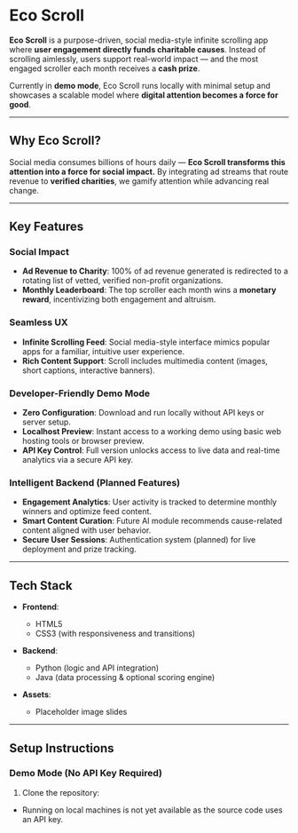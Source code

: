 # Eco Scroll

**Eco Scroll** is a purpose-driven, social media-style infinite scrolling app where **user engagement directly funds charitable causes**. Instead of scrolling aimlessly, users support real-world impact — and the most engaged scroller each month receives a **cash prize**.

Currently in **demo mode**, Eco Scroll runs locally with minimal setup and showcases a scalable model where **digital attention becomes a force for good**.

---

## Why Eco Scroll?

Social media consumes billions of hours daily — **Eco Scroll transforms this attention into a force for social impact.** By integrating ad streams that route revenue to **verified charities**, we gamify attention while advancing real change.

---

## Key Features

### Social Impact
- **Ad Revenue to Charity**: 100% of ad revenue generated is redirected to a rotating list of vetted, verified non-profit organizations.
- **Monthly Leaderboard**: The top scroller each month wins a **monetary reward**, incentivizing both engagement and altruism.

### Seamless UX
- **Infinite Scrolling Feed**: Social media-style interface mimics popular apps for a familiar, intuitive user experience.
- **Rich Content Support**: Scroll includes multimedia content (images, short captions, interactive banners).

### Developer-Friendly Demo Mode
- **Zero Configuration**: Download and run locally without API keys or server setup.
- **Localhost Preview**: Instant access to a working demo using basic web hosting tools or browser preview.
- **API Key Control**: Full version unlocks access to live data and real-time analytics via a secure API key.

### Intelligent Backend (Planned Features)
- **Engagement Analytics**: User activity is tracked to determine monthly winners and optimize feed content.
- **Smart Content Curation**: Future AI module recommends cause-related content aligned with user behavior.
- **Secure User Sessions**: Authentication system (planned) for live deployment and prize tracking.

---

## Tech Stack

- **Frontend**:
  - HTML5  
  - CSS3 (with responsiveness and transitions)

- **Backend**:
  - Python (logic and API integration)  
  - Java (data processing & optional scoring engine)

- **Assets**:
  - Placeholder image slides

---

## Setup Instructions

### Demo Mode (No API Key Required)

1. Clone the repository:

- Running on local machines is not yet available as the source code uses an API key.
